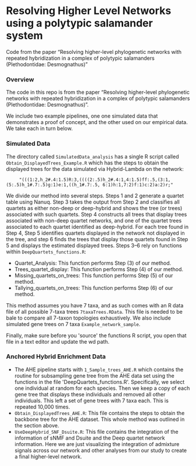 # Resolving Higher Level Networks using a polytypic salamander system

Code from the paper “Resolving higher-level phylogenetic networks with repeated hybridization in a complex of polytypic salamanders (Plethodontidae: Desmognathus)”

### Overview
The code in this repo is from the paper “Resolving higher-level phylogenetic networks with repeated hybridization in a complex of polytypic salamanders (Plethodontidae: Desmognathus)”.

We include two example pipelines, one one simulated data that demonstrates a proof of concept, and the other used on our empirical data. We take each in turn below. 

### Simulated Data
The directory called `SimulatedData_analysis` has a single R script called `Obtain_DisplayedTrees_Example.R` which has the steps to obtain the displayed trees for the data simulated via Hybrid-Lambda on the network:
```
	 "(((1:2,h_2#.4:1.5)R:3,((((2:.5)h_2#.4:1,4:1.5)ff:.5,(3:1,(5:.5)h_1#.7:.5)g:1)e:1,((h_1#.7:.5, 6:1)h:1,7:2)f:1)c:2)a:2)r;"
```
We divide our method into several steps. Steps 1 and 2 generate a quartet table using Nanuq. Step 3 takes the output from Step 2 and classifies all quartets as either non-deep or deep-hybrid and shows the tree (or trees) associated with such quartets. Step 4 constructs all trees that display trees associated with non-deep quartet networks, and one of the quartet trees associated to each quartet identified as deep-hybrid. For each tree found in Step 4, Step 5 identifies quartets displayed in the network not displayed in the tree, and step 6 finds the trees that display those quartets found in Step 5 and displays the estimated displayed trees. Steps 3–6 rely on functions within `DeepQuartets_functions.R`:
- Quartet_Analysis: This function performs Step (3) of our method. 
- Trees_quartet_display: This function performs Step (4) of our method. 
- Missing_quartets_on_trees: This function performs Step (5) of our method. 
- Tallying_quartets_on_trees: This function performs Step (6) of our method. 

This method assumes you have 7 taxa, and as such comes with an R data file of all possible 7-taxa trees `7taxaTrees.RData`. This file is needed to be bale to compare all 7-taxon topologies exhaustively. We also include simulated gene trees on 7 taxa `Example_network_sample`.

Finally, make sure before you 'source' the functions R script, you open that file in a text editor and update the wd path.

### Anchored Hybrid Enrichment Data
+ The AHE pipeline starts with `1_Sample_trees_AHE.R` which contains the routine for subsampling gene tree from the AHE data set using the functions in the file 'DeepQuartets_functions.R'. Specifically, we select one individual at random for each species. Then we keep a copy of each gene tree that displays these individuals and removed all other individuals. This left a set of gene trees with 7 taxa each. This is repeated 10,000 times.
+ `Obtain_DisplayedTrees_AHE.R`: This file contains the steps to obtain the backbone tree for the AHE dataset. This whole method was outlined in the section above. 
+ `UseDeepHybrid_SNF_Dsuite.R`: This file contains the integration of the information of sNMF and Dsuite and the Deep quartet network information. Here we are just visualizing the integration of admixture signals across our network and other analyses from our study to create a final higher-level network.


